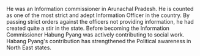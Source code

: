 <div class="leader-image leader-image-container" style="background-image: url(/assets/aapkamanch/img/leaders/habung-payeng.jpeg)"></div>

He was an Information commissioner in Arunachal Pradesh. He is counted as one of the most strict and adept Information Officer in the country. By passing strict orders against the officers not providing information, he had created quite a stir in the state. Before becoming the Information Commissioner Habung Pyang was actively contributing to social work.  Habang Pyang's contribution has strengthened the Political awareness in North East states.